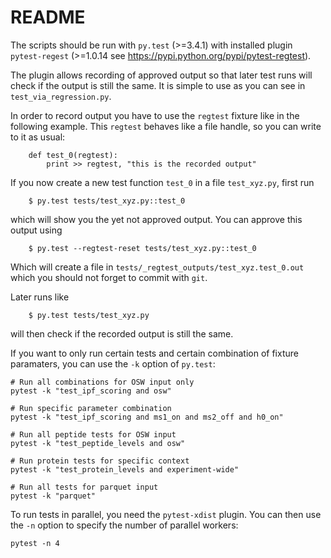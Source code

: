 README
======

The scripts should be run with `py.test` (>=3.4.1) with installed plugin `pytest-regest`
(>=1.0.14 see https://pypi.python.org/pypi/pytest-regtest).

The plugin allows recording of approved output so that later test runs will check if
the output is still the same. It is simple to use as you can see in `test_via_regression.py`.

In order to record output you have to use the `regtest` fixture like in the following example.
This `regtest` behaves like a file handle, so you can write to it as usual:

````
    def test_0(regtest):
        print >> regtest, "this is the recorded output"
````

If you now create a new test function `test_0` in a file `test_xyz.py`, first run

````
    $ py.test tests/test_xyz.py::test_0
````

which will show you the yet not approved output. You can approve this output using

````
    $ py.test --regtest-reset tests/test_xyz.py::test_0
````

Which will create a file in `tests/_regtest_outputs/test_xyz.test_0.out` which you should not forget to
commit with `git`.


Later runs like
````
    $ py.test tests/test_xyz.py
````

will then check if the recorded output is still the same.

If you want to only run certain tests and certain combination of fixture paramaters, you can use the `-k` option of `py.test`:

````
# Run all combinations for OSW input only
pytest -k "test_ipf_scoring and osw"

# Run specific parameter combination
pytest -k "test_ipf_scoring and ms1_on and ms2_off and h0_on"

# Run all peptide tests for OSW input
pytest -k "test_peptide_levels and osw"

# Run protein tests for specific context
pytest -k "test_protein_levels and experiment-wide"

# Run all tests for parquet input
pytest -k "parquet"
````

To run tests in parallel, you need the `pytest-xdist` plugin. You can then use the `-n` option to specify the number of parallel workers:

````
pytest -n 4
````